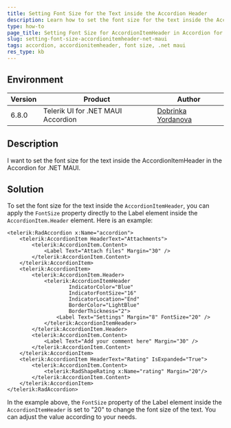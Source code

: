 ```yaml
---
title: Setting Font Size for the Text inside the Accordion Header
description: Learn how to set the font size for the text inside the AccordionItemHeader in the Accordion for .NET MAUI.
type: how-to
page_title: Setting Font Size for AccordionItemHeader in Accordion for .NET MAUI
slug: setting-font-size-accordionitemheader-net-maui
tags: accordion, accordionitemheader, font size, .net maui
res_type: kb
---
```


## Environment

| Version | Product | Author | 
| --- | --- | ---- | 
| 6.8.0 | Telerik UI for .NET MAUI Accordion| [Dobrinka Yordanova](https://www.telerik.com/blogs/author/dobrinka-yordanova)| 

## Description

I want to set the font size for the text inside the AccordionItemHeader in the Accordion for .NET MAUI.

## Solution

To set the font size for the text inside the `AccordionItemHeader`, you can apply the `FontSize` property directly to the Label element inside the `AccordionItem.Header` element. Here is an example:

```xaml
<telerik:RadAccordion x:Name="accordion">
    <telerik:AccordionItem HeaderText="Attachments">
        <telerik:AccordionItem.Content>
            <Label Text="Attach files" Margin="30" />
        </telerik:AccordionItem.Content>
    </telerik:AccordionItem>
    <telerik:AccordionItem>
        <telerik:AccordionItem.Header>
            <telerik:AccordionItemHeader
                    IndicatorColor="Blue"
                    IndicatorFontSize="16"
                    IndicatorLocation="End"
                    BorderColor="LightBlue"
                    BorderThickness="2">
                <Label Text="Settings" Margin="8" FontSize="20" />
            </telerik:AccordionItemHeader>
        </telerik:AccordionItem.Header>
        <telerik:AccordionItem.Content>
            <Label Text="Add your comment here" Margin="30" />
        </telerik:AccordionItem.Content>
    </telerik:AccordionItem>
    <telerik:AccordionItem HeaderText="Rating" IsExpanded="True">
        <telerik:AccordionItem.Content>
            <telerik:RadShapeRating x:Name="rating" Margin="20"/>
        </telerik:AccordionItem.Content>
    </telerik:AccordionItem>
</telerik:RadAccordion>
```

In the example above, the `FontSize` property of the Label element inside the `AccordionItemHeader` is set to "20" to change the font size of the text. You can adjust the value according to your needs.
